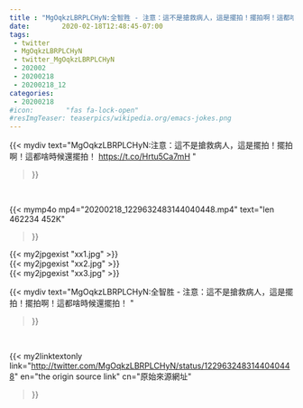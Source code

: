```yaml
---
title : "MgOqkzLBRPLCHyN:全智胜 - 注意：這不是搶救病人，這是擺拍！擺拍啊！這都啥時候還擺拍！ "
date:        2020-02-18T12:48:45-07:00
tags:
 - twitter
 - MgOqkzLBRPLCHyN
 - twitter_MgOqkzLBRPLCHyN
 - 202002
 - 20200218
 - 20200218_12
categories:
 - 20200218
#icon:        "fas fa-lock-open"
#resImgTeaser: teaserpics/wikipedia.org/emacs-jokes.png
---
```


{{< mydiv text="MgOqkzLBRPLCHyN:注意：這不是搶救病人，這是擺拍！擺拍啊！這都啥時候還擺拍！ https://t.co/Hrtu5Ca7mH "
>}}
<br>


{{< mymp4o mp4="20200218_1229632483144040448.mp4"
text="len 462234    452K"
>}}

{{< my2jpgexist "xx1.jpg" >}}<br>
{{< my2jpgexist "xx2.jpg" >}}<br>
{{< my2jpgexist "xx3.jpg" >}}<br>



{{< mydiv text="MgOqkzLBRPLCHyN:全智胜 - 注意：這不是搶救病人，這是擺拍！擺拍啊！這都啥時候還擺拍！ "
>}}
<br>

{{< my2linktextonly link="http://twitter.com/MgOqkzLBRPLCHyN/status/1229632483144040448"
en="the origin source link" cn="原始來源網址"
>}}


<br>

